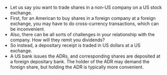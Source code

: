 - Let us say you want to trade shares in a non-US company on a US stock
  exchange.
- First, for an American to buy shares in a foreign company at a foreign
  exchange, you may have to do cross-currency transactions, which can be
  inconvenient.
- Also, there can be all sorts of challenges in your relationship with
  the company. How will they remit you dividends?
- So instead, a depositary receipt is traded in US dollars at a US
  exchange.
- A US bank issues the ADRs, and corresponding shares are deposited at a
  foreign depositary bank. The holder of the ADR may demand the foreign
  share, but holding the ADR is typically more convenient.
